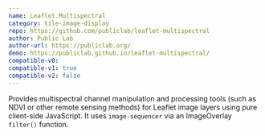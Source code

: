 ```yaml
---
name: Leaflet.Multispectral
category: tile-image-display
repo: https://github.com/publiclab/leaflet-multispectral
author: Public Lab
author-url: https://publiclab.org/
demo: https://publiclab.github.io/leaflet-multispectral/
compatible-v0:
compatible-v1: true
compatible-v2: false
---
```


Provides multispectral channel manipulation and processing tools (such as NDVI or other remote sensing methods) for Leaflet image layers using pure client-side JavaScript. It uses `image-sequencer` via an ImageOverlay `filter()` function.
